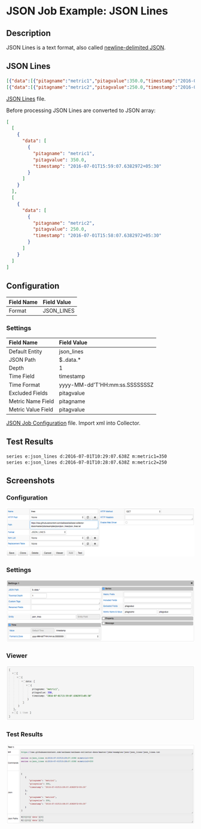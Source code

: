 # JSON Job Example: JSON Lines

## Description

JSON Lines is a text format, also called [newline-delimited JSON](http://jsonlines.org/).

## JSON Lines

```json
[{"data":[{"pitagname":"metric1","pitagvalue":350.0,"timestamp":"2016-07-01T15:59:07.6382972+05:30"}]}]
[{"data":[{"pitagname":"metric2","pitagvalue":250.0,"timestamp":"2016-07-01T15:58:07.6382972+05:30"}]}]
```

[JSON Lines](json_lines.txt) file.

Before processing JSON Lines are converted to JSON array:

```json
[
  [
    {
      "data": [
        {
          "pitagname": "metric1", 
          "pitagvalue": 350.0, 
          "timestamp": "2016-07-01T15:59:07.6382972+05:30"
        }
      ]
    }
  ], 
  [
    {
      "data": [
        {
          "pitagname": "metric2", 
          "pitagvalue": 250.0, 
          "timestamp": "2016-07-01T15:58:07.6382972+05:30"
        }
      ]
    }
  ]
]
```

## Configuration

Field Name | Field Value
:--------- | :----------
Format     | JSON_LINES

### Settings

Field Name         | Field Value
:----------------- | :----------
Default Entity     | json_lines
JSON Path          | $..data.*
Depth              | 1
Time Field         | timestamp
Time Format        | yyyy-MM-dd'T'HH:mm:ss.SSSSSSSZ
Excluded Fields    | pitagvalue
Metric Name Field  | pitagname
Metric Value Field | pitagvalue

[JSON Job Configuration](json_job_configuration.xml) file. Import xml into Collector.

## Test Results

```ls
series e:json_lines d:2016-07-01T10:29:07.638Z m:metric1=350
series e:json_lines d:2016-07-01T10:28:07.638Z m:metric2=250
```

## Screenshots

### Configuration
![](images/configuration.png)

### Settings
![](images/settings.png)

### Viewer
![](images/viewer.png)

### Test Results
![](images/test_results.png)
